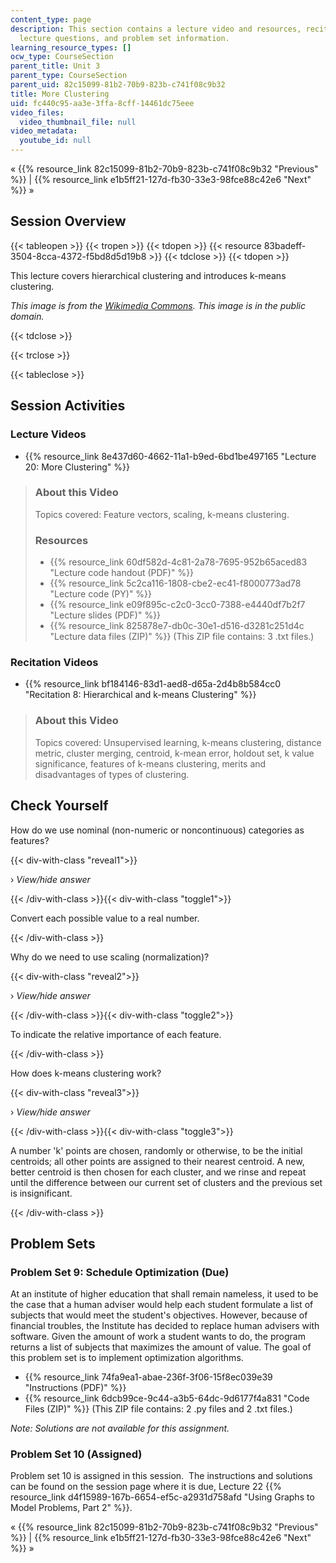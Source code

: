 ```yaml
---
content_type: page
description: This section contains a lecture video and resources, recitation video,
  lecture questions, and problem set information.
learning_resource_types: []
ocw_type: CourseSection
parent_title: Unit 3
parent_type: CourseSection
parent_uid: 82c15099-81b2-70b9-823b-c741f08c9b32
title: More Clustering
uid: fc440c95-aa3e-3ffa-8cff-14461dc75eee
video_files:
  video_thumbnail_file: null
video_metadata:
  youtube_id: null
---
```


« {{% resource_link 82c15099-81b2-70b9-823b-c741f08c9b32 "Previous" %}} | {{% resource_link e1b5ff21-127d-fb30-33e3-98fce88c42e6 "Next" %}} »

Session Overview
----------------

{{< tableopen >}}
{{< tropen >}}
{{< tdopen >}}
{{< resource 83badeff-3504-8cca-4372-f5bd8d5d19b8 >}}
{{< tdclose >}}
{{< tdopen >}}


This lecture covers hierarchical clustering and introduces k-means clustering.

_This image is from the [Wikimedia Commons](http://en.wikipedia.org/wiki/File:Manhattan_distance.svg). This image is in the public domain._


{{< tdclose >}}

{{< trclose >}}

{{< tableclose >}}

Session Activities
------------------

### Lecture Videos

*   {{% resource_link 8e437d60-4662-11a1-b9ed-6bd1be497165 "Lecture 20: More Clustering" %}}

> ### About this Video
> 
> Topics covered: Feature vectors, scaling, k-means clustering.
> 
> ### Resources
> 
> *   {{% resource_link 60df582d-4c81-2a78-7695-952b65aced83 "Lecture code handout (PDF)" %}}
> *   {{% resource_link 5c2ca116-1808-cbe2-ec41-f8000773ad78 "Lecture code (PY)" %}}
> *   {{% resource_link e09f895c-c2c0-3cc0-7388-e4440df7b2f7 "Lecture slides (PDF)" %}}
> *   {{% resource_link 825878e7-db0c-30e1-d516-d3281c251d4c "Lecture data files (ZIP)" %}} (This ZIP file contains: 3 .txt files.)

### Recitation Videos

*   {{% resource_link bf184146-83d1-aed8-d65a-2d4b8b584cc0 "Recitation 8: Hierarchical and k-means Clustering" %}}

> ### About this Video
> 
> Topics covered: Unsupervised learning, k-means clustering, distance metric, cluster merging, centroid, k-mean error, holdout set, k value significance, features of k-means clustering, merits and disadvantages of types of clustering.

Check Yourself
--------------

How do we use nominal (non-numeric or noncontinuous) categories as features?

{{< div-with-class "reveal1">}}

› _View/hide answer_

{{< /div-with-class >}}{{< div-with-class "toggle1">}}

Convert each possible value to a real number.

{{< /div-with-class >}}

Why do we need to use scaling (normalization)?

{{< div-with-class "reveal2">}}

› _View/hide answer_

{{< /div-with-class >}}{{< div-with-class "toggle2">}}

To indicate the relative importance of each feature.

{{< /div-with-class >}}

How does k-means clustering work?

{{< div-with-class "reveal3">}}

› _View/hide answer_

{{< /div-with-class >}}{{< div-with-class "toggle3">}}

A number 'k' points are chosen, randomly or otherwise, to be the initial centroids; all other points are assigned to their nearest centroid. A new, better centroid is then chosen for each cluster, and we rinse and repeat until the difference between our current set of clusters and the previous set is insignificant.

{{< /div-with-class >}}

Problem Sets
------------

### Problem Set 9: Schedule Optimization (Due)

At an institute of higher education that shall remain nameless, it used to be the case that a human adviser would help each student formulate a list of subjects that would meet the student's objectives. However, because of financial troubles, the Institute has decided to replace human advisers with software. Given the amount of work a student wants to do, the program returns a list of subjects that maximizes the amount of value. The goal of this problem set is to implement optimization algorithms.

*   {{% resource_link 74fa9ea1-abae-236f-3f06-15f8ec039e39 "Instructions (PDF)" %}}
*   {{% resource_link 6dcb99ce-9c44-a3b5-64dc-9d6177f4a831 "Code Files (ZIP)" %}} (This ZIP file contains: 2 .py files and 2 .txt files.)

_Note: Solutions are not available for this assignment._

### Problem Set 10 (Assigned)

Problem set 10 is assigned in this session.  The instructions and solutions can be found on the session page where it is due, Lecture 22 {{% resource_link d4f15989-167b-6654-ef5c-a2931d758afd "Using Graphs to Model Problems, Part 2" %}}.

« {{% resource_link 82c15099-81b2-70b9-823b-c741f08c9b32 "Previous" %}} | {{% resource_link e1b5ff21-127d-fb30-33e3-98fce88c42e6 "Next" %}} »